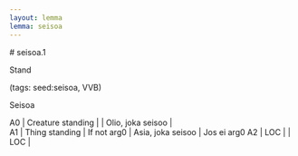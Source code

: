 ```yaml
---
layout: lemma
lemma: seisoa
---
```


<div class="sense">
# <span class="sensename">seisoa.1</span>

<span class="description">Stand</span>

(tags: seed:seisoa, VVB)

<span class="description">Seisoa</span>

A0 | Creature standing |   | Olio, joka seisoo |  
A1 | Thing standing | If not arg0 | Asia, joka seisoo | Jos ei arg0
A2 | LOC |   | LOC |  

</div>

